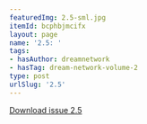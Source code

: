 ```yaml
---
featuredImg: 2.5-sml.jpg
itemId: bcphbjmcifx
layout: page
name: '2.5: '
tags:
- hasAuthor: dreamnetwork
- hasTag: dream-network-volume-2
type: post
urlSlug: '2.5'
---
```

<a href="../files/pdfs/Volume_2/2.5-Dream-Network-Bulletin-Vol.2-No.5.pdf" download="">Download issue 2.5</a>